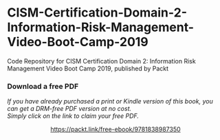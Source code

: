 # CISM-Certification-Domain-2-Information-Risk-Management-Video-Boot-Camp-2019
Code Repository for CISM Certification Domain 2: Information Risk Management Video Boot Camp 2019, published by Packt
### Download a free PDF

 <i>If you have already purchased a print or Kindle version of this book, you can get a DRM-free PDF version at no cost.<br>Simply click on the link to claim your free PDF.</i>
<p align="center"> <a href="https://packt.link/free-ebook/9781838987350">https://packt.link/free-ebook/9781838987350 </a> </p>